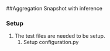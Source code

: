 ##Aggregation
Snapshot with inference

### Setup

1. The test files are needed to be setup.
	1. Setup configuration.py 	